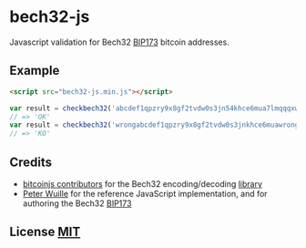 # bech32-js
Javascript validation for Bech32  [BIP173](https://github.com/bitcoin/bips/blob/master/bip-0173.mediawiki) bitcoin addresses.


## Example

``` html
<script src="bech32-js.min.js"></script>
```

``` javascript
var result = checkbech32('abcdef1qpzry9x8gf2tvdw0s3jn54khce6mua7lmqqqxw')
// => 'OK'
var result = checkbech32('wrongabcdef1qpzry9x8gf2tvdw0s3jnkhce6muawrong')
// => 'KO'

```





## Credits
- [bitcoinjs contributors](https://github.com/bitcoinjs) for the Bech32 encoding/decoding [library](https://github.com/bitcoinjs/bech32)
- [Peter Wuille](https://github.com/sipa/bech32) for the reference JavaScript implementation, and for authoring the Bech32 [BIP173](https://github.com/bitcoin/bips/blob/master/bip-0173.mediawiki)


## License [MIT](LICENSE)
